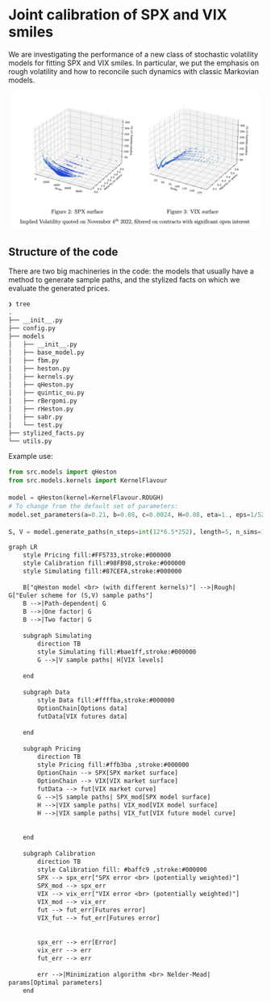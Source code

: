 # Joint calibration of SPX and VIX smiles

We are investigating the performance of a new class of stochastic volatility models for fitting SPX and VIX smiles. In particular, we put the emphasis on rough volatility and how to reconcile such dynamics with classic Markovian models.

![The joint calibration problem](report/img/surfaces.png)

## Structure of the code

There are two big machineries in the code: the models that usually have a method to generate sample paths, and the stylized facts on which we evaluate the generated prices.

```
❯ tree
.
├── __init__.py
├── config.py
├── models
│   ├── __init__.py
│   ├── base_model.py
│   ├── fbm.py
│   ├── heston.py
│   ├── kernels.py
│   ├── qHeston.py
│   ├── quintic_ou.py
│   ├── rBergomi.py
│   ├── rHeston.py
│   ├── sabr.py
│   └── test.py
├── stylized_facts.py
└── utils.py
```

Example use:

```python
from src.models import qHeston
from src.models.kernels import KernelFlavour

model = qHeston(kernel=KernelFlavour.ROUGH)
# To change from the default set of parameters:
model.set_parameters(a=0.21, b=0.08, c=0.0024, H=0.08, eta=1., eps=1/52, rho=-1., fvc=0.3)

S, V = model.generate_paths(n_steps=int(12*6.5*252), length=5, n_sims=100)
```

```mermaid
graph LR
    style Pricing fill:#FF5733,stroke:#000000
    style Calibration fill:#98FB98,stroke:#000000
    style Simulating fill:#87CEFA,stroke:#000000

    B["qHeston model <br> (with different kernels)"] -->|Rough| G["Euler scheme for (S,V) sample paths"]
    B -->|Path-dependent| G
    B -->|One factor| G
    B -->|Two factor| G
    
    subgraph Simulating
        direction TB
        style Simulating fill:#bae1ff,stroke:#000000
        G -->|V sample paths| H[VIX levels]

    end

    subgraph Data
        style Data fill:#ffffba,stroke:#000000
        OptionChain[Options data]
        futData[VIX futures data]

    end

    subgraph Pricing
        direction TB
        style Pricing fill:#ffb3ba ,stroke:#000000
        OptionChain --> SPX[SPX market surface]
        OptionChain --> VIX[VIX market surface]
        futData --> fut[VIX market curve]
        G -->|S sample paths| SPX_mod[SPX model surface]
        H -->|VIX sample paths| VIX_mod[VIX model surface]
        H -->|VIX sample paths| VIX_fut[VIX future model curve]
        
        
    end
    
    subgraph Calibration
        direction TB
        style Calibration fill:	#baffc9 ,stroke:#000000
        SPX --> spx_err["SPX error <br> (potentially weighted)"]
        SPX_mod --> spx_err
        VIX --> vix_err["VIX error <br> (potentially weighted)"]
        VIX_mod --> vix_err
        fut --> fut_err[Futures error]
        VIX_fut --> fut_err[Futures error]


        spx_err --> err[Error]
        vix_err --> err
        fut_err --> err

        err -->|Minimization algorithm <br> Nelder-Mead| params[Optimal parameters]
    end
```